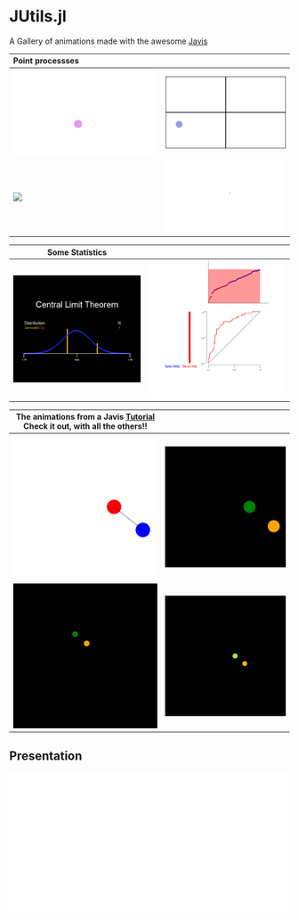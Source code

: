 # JUtils.jl

A Gallery of animations made with the awesome [Javis](https://github.com/Wikunia/Javis.jl)


| Point processses                                    |                                        |
|:-------------------------------------|:---------------------------------------|
|![](output/poisson_point_process.gif) |![](output/4_poisson_point_process.gif)|
|![](output/boulean_point_process.gif) |![](output/matern1_point_process.gif)|



|Some Statistics||
|-------------------------------------|-----------------------------|
|![](output/central_limit_theorem.gif)|![](output/roc_animation.gif)|


|The animations from a Javis [Tutorial](https://github.com/Wikunia/Javis.jl/blob/master/docs/src/tutorials/tutorial_8.md) Check it out, with all the others!!||
|------------------------|------------------|
|![](output/circle.gif)|![](output/colored_dancing_circles.gif)|
|![](output/1_moving_colored_dancing_circles.gif)|![](output/4_moving_colored_dancing_circles.gif)|
## Presentation
![](output/process_animation.gif)